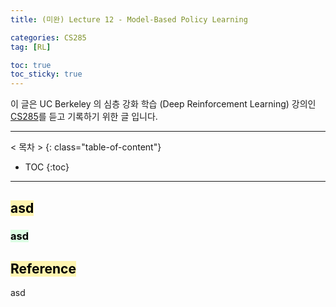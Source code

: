 ```yaml
---
title: (미완) Lecture 12 - Model-Based Policy Learning

categories: CS285
tag: [RL]

toc: true
toc_sticky: true
---
```



이 글은 UC Berkeley 의 심층 강화 학습 (Deep Reinforcement Learning) 강의인 [CS285](http://rail.eecs.berkeley.edu/deeprlcourse/)를 듣고 기록하기 위한 글 입니다. 

---
< 목차 >
{: class="table-of-content"}
* TOC
{:toc}
---


## <mark style='background-color: #fff5b1'> asd </mark>


### <mark style='background-color: #dcffe4'> asd </mark>

## <mark style='background-color: #fff5b1'> Reference </mark>

asd

